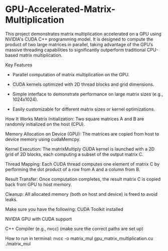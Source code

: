 # GPU-Accelerated-Matrix-Multiplication
This project demonstrates matrix multiplication accelerated on a GPU using NVIDIA's CUDA C++ programming model. It is designed to compute the product of two large matrices in parallel, taking advantage of the GPU’s massive threading capabilities to significantly outperform traditional CPU-based matrix multiplication.


Key Features
- Parallel computation of matrix multiplication on the GPU.

- CUDA kernels optimized with 2D thread blocks and grid dimensions.

- Simple interface to demonstrate performance on large matrix sizes (e.g., 1024x1024).

- Easily customizable for different matrix sizes or kernel optimizations.

How It Works
Matrix Initialization:
Two square matrices A and B are randomly initialized on the host (CPU).

Memory Allocation on Device (GPU):
The matrices are copied from host to device memory using cudaMemcpy.

Kernel Execution:
The matrixMultiply CUDA kernel is launched with a 2D grid of 2D blocks, each computing a subset of the output matrix C.

Thread Mapping:
Each CUDA thread computes one element of matrix C by performing the dot product of a row from A and a column from B.

Result Transfer:
Once computation completes, the result matrix C is copied back from GPU to host memory.

Cleanup:
All allocated memory (both on host and device) is freed to avoid leaks.

Make sure you have the following:
CUDA Toolkit installed

NVIDIA GPU with CUDA support

C++ Compiler (e.g., nvcc) (make sure the correct paths are set up)

How to run in terminal:
nvcc -o matrix_mul gpu_matrix_multiplication.cu
./matrix_mul

